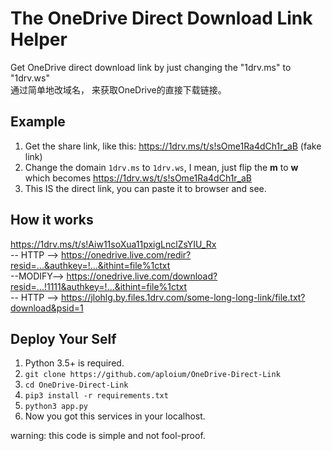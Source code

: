 # The OneDrive Direct Download Link Helper

Get OneDrive direct download link by just changing the "1drv.ms" to "1drv.ws"  
通过简单地改域名， 来获取OneDrive的直接下载链接。

## Example

1. Get the share link, like this: https://1drv.ms/t/s!sOme1Ra4dCh1r_aB (fake link)
2. Change the domain `1drv.ms` to `1drv.ws`, I mean, just flip the **m** to **w**  
    which becomes https://1drv.ws/t/s!sOme1Ra4dCh1r_aB
3. This IS the direct link, you can paste it to browser and see.

## How it works

https://1drv.ms/t/s!Aiw11soXua11pxigLnclZsYIU_Rx  
-- HTTP --> https://onedrive.live.com/redir?resid=...&authkey=!...&ithint=file%1ctxt  
--MODIFY--> https://onedrive.live.com/download?resid=...!1111&authkey=!...&ithint=file%1ctxt  
-- HTTP --> https://jlohlg.by.files.1drv.com/some-long-long-link/file.txt?download&psid=1

## Deploy Your Self

1. Python 3.5+ is required.
2. `git clone https://github.com/aploium/OneDrive-Direct-Link`
3. `cd OneDrive-Direct-Link`
4. `pip3 install -r requirements.txt`
5. `python3 app.py`
6. Now you got this services in your localhost.

warning: this code is simple and not fool-proof.

